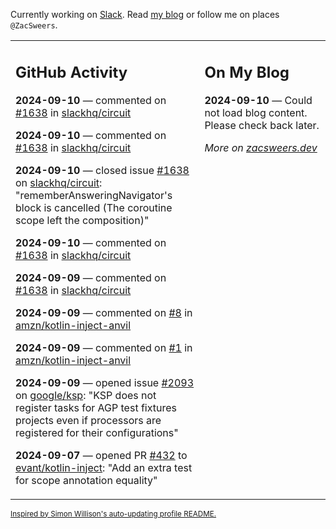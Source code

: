 Currently working on [Slack](https://slack.com/). Read [my blog](https://zacsweers.dev/) or follow me on places `@ZacSweers`.

<table><tr><td valign="top" width="60%">

## GitHub Activity
<!-- githubActivity starts -->
**2024-09-10** — commented on [#1638](https://github.com/slackhq/circuit/issues/1638#issuecomment-2341402983) in [slackhq/circuit](https://github.com/slackhq/circuit)

**2024-09-10** — commented on [#1638](https://github.com/slackhq/circuit/issues/1638#issuecomment-2340413380) in [slackhq/circuit](https://github.com/slackhq/circuit)

**2024-09-10** — closed issue [#1638](https://github.com/slackhq/circuit/issues/1638) on [slackhq/circuit](https://github.com/slackhq/circuit): "rememberAnsweringNavigator's block is cancelled (The coroutine scope left the composition)"

**2024-09-10** — commented on [#1638](https://github.com/slackhq/circuit/issues/1638#issuecomment-2339587355) in [slackhq/circuit](https://github.com/slackhq/circuit)

**2024-09-09** — commented on [#1638](https://github.com/slackhq/circuit/issues/1638#issuecomment-2338974963) in [slackhq/circuit](https://github.com/slackhq/circuit)

**2024-09-09** — commented on [#8](https://github.com/amzn/kotlin-inject-anvil/issues/8#issuecomment-2338844549) in [amzn/kotlin-inject-anvil](https://github.com/amzn/kotlin-inject-anvil)

**2024-09-09** — commented on [#1](https://github.com/amzn/kotlin-inject-anvil/issues/1#issuecomment-2338841805) in [amzn/kotlin-inject-anvil](https://github.com/amzn/kotlin-inject-anvil)

**2024-09-09** — opened issue [#2093](https://github.com/google/ksp/issues/2093) on [google/ksp](https://github.com/google/ksp): "KSP does not register tasks for AGP test fixtures projects even if processors are registered for their configurations"

**2024-09-07** — opened PR [#432](https://github.com/evant/kotlin-inject/pull/432) to [evant/kotlin-inject](https://github.com/evant/kotlin-inject): "Add an extra test for scope annotation equality"
<!-- githubActivity ends -->
</td><td valign="top" width="40%">

## On My Blog
<!-- blog starts -->
**2024-09-10** — Could not load blog content. Please check back later.
<!-- blog ends -->
_More on [zacsweers.dev](https://zacsweers.dev/)_
</td></tr></table>

<sub><a href="https://simonwillison.net/2020/Jul/10/self-updating-profile-readme/">Inspired by Simon Willison's auto-updating profile README.</a></sub>